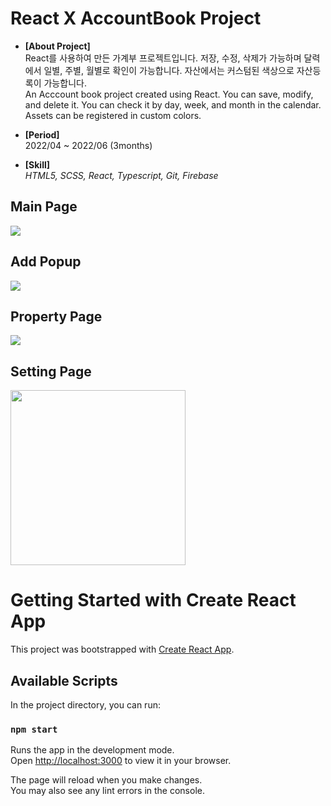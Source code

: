 # React X AccountBook Project
- **[About Project]**  
React를 사용하여 만든 가계부 프로젝트입니다. 저장, 수정, 삭제가 가능하며 달력에서 일별, 주별, 월별로 확인이 가능합니다. 자산에서는 커스텀된 색상으로 자산등록이 가능합니다.  
An Acccount book project created using React. You can save, modify, and delete it. You can check it by day, week, and month in the calendar. Assets can be registered in custom colors.  

- **[Period]**  
2022/04 ~ 2022/06 (3months) 

- **[Skill]**  
*HTML5, SCSS, React, Typescript, Git, Firebase*

## Main Page
<img src="https://user-images.githubusercontent.com/48752087/198868096-1a281ca4-7a41-49db-a16c-358f9eb6d381.png">  

## Add Popup
<img src="https://user-images.githubusercontent.com/48752087/198868100-4daed8c0-2ece-47d3-ba64-9713fb579524.png">  

## Property Page
<img src="https://user-images.githubusercontent.com/48752087/198868098-a15ab5c3-39ce-4746-bcd4-9a57eb37187b.png">  

## Setting Page
<img src="https://user-images.githubusercontent.com/48752087/198868095-6ed5d6a6-73e7-4d27-9da2-77cdb2f58ddc.png" width="280">



# Getting Started with Create React App

This project was bootstrapped with [Create React App](https://github.com/facebook/create-react-app).

## Available Scripts

In the project directory, you can run:

### `npm start`

Runs the app in the development mode.\
Open [http://localhost:3000](http://localhost:3000) to view it in your browser.

The page will reload when you make changes.\
You may also see any lint errors in the console.
